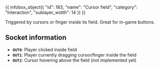 {{ infobox_object({
	"id": 183,
	"name": "Cursor field",
	"category": "Interaction",
	"sublayer_width": 14
}) }}

Triggered by cursors or finger inside its field. Great for in-game buttons.

## Socket information
- **`OUT0`**: Player clicked inside field
- **`OUT1`**: Player currently dragging cursor/finger inside the field
- **`OUT2`**: Cursor hovering above the field (not implemented yet)